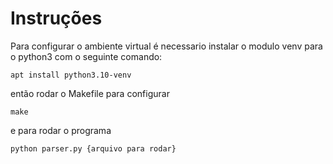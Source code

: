 # Instruções
Para configurar o ambiente virtual é necessario instalar o modulo venv para o python3 com o seguinte comando:
    
    apt install python3.10-venv

então rodar o Makefile para configurar

    make

e para rodar o programa 

    python parser.py {arquivo para rodar}